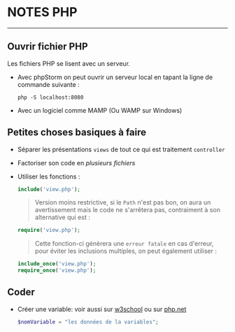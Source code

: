 # NOTES PHP
* * *
## Ouvrir fichier PHP
 Les fichiers PHP se lisent avec un serveur.
 
 - Avec phpStorm on peut ouvrir un serveur local en tapant la ligne de commande suivante :
 
    ```
    php -S localhost:8080 
    ```
   
- Avec un logiciel comme MAMP (Ou WAMP sur Windows)

## Petites choses basiques à faire

- Séparer les présentations `views` de tout ce qui est traitement `controller` 

- Factoriser son code en _plusieurs fichiers_

- Utiliser les fonctions : 

    ```php
    include('view.php');
    ```
  
    > Version moins restrictive, si le `Path` n'est pas bon, on aura un avertissement mais le code ne s'arrêtera pas, contraiment à son alternative qui est :
                                                                   
    ```php
    require('view.php');
    ```
  
  > Cette fonction-ci génèrera une `erreur fatale` en cas d'erreur, pour éviter les inclusions multiples, on peut également utiliser : 
        
    ```php
    include_once('view.php');
    require_once('view.php');
    ```

## Coder 

- Créer une variable: voir aussi sur [w3school](https://www.w3schools.com/php/php_variables.asp) ou sur [php.net](https://www.php.net/manual/fr/language.variables.variable.php)
    ```php
    $nomVariable = "les données de la variables";
    ```

                                                                                                                                                                                                                                                                                                                                                        







